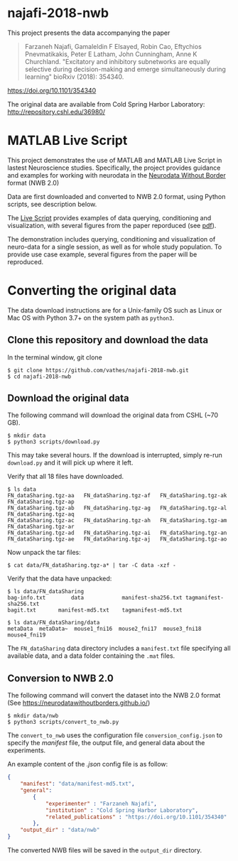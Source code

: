 # najafi-2018-nwb

This project presents the data accompanying the paper
> Farzaneh Najafi, Gamaleldin F Elsayed, Robin Cao, Eftychios Pnevmatikakis, Peter E Latham, John Cunningham, Anne K Churchland. "Excitatory and inhibitory subnetworks are equally selective during decision-making and emerge simultaneously during learning" bioRxiv (2018): 354340.

https://doi.org/10.1101/354340

The original data are available from Cold Spring Harbor Laboratory:  http://repository.cshl.edu/36980/

# MATLAB Live Script
This project demonstrates the use of MATLAB and MATLAB Live Script in lastest Neuroscience studies. Specifically, the project provides guidance and examples for working with neurodata in the [Neurodata Without Border](https://neurodatawithoutborders.github.io) format (NWB 2.0)

Data are first downloaded and converted to NWB 2.0 format, using Python scripts, see description below.

The [Live Script](https://github.com/ttngu207/najafi-2018-nwb/blob/master/livescripts/najafi_examples_with_matnwb.mlx) provides examples of data querying, conditioning and visualization, with several figures from the paper reporduced (see [pdf](https://github.com/ttngu207/najafi-2018-nwb/blob/master/livescripts/najafi_examples_with_matnwb.pdf)). 

The demonstration includes querying, conditioning and visualization of neuro-data for a single session, as well as for whole study population. To provide use case example, several figures from the paper will be reproduced.

# Converting the original data
The data download instructions are for a Unix-family OS such as Linux or Mac OS with Python 3.7+ on the system path as `python3`. 

## Clone this repository and download the data
In the terminal window, git clone

```console
$ git clone https://github.com/vathes/najafi-2018-nwb.git
$ cd najafi-2018-nwb
``` 

## Download the original data 

The following command will download the original data from CSHL (~70 GB).
```console 
$ mkdir data
$ python3 scripts/download.py
```
This may take several hours.  If the download is interrupted, simply re-run `download.py` and it will pick up where it left.

Verify that all 18 files have downloaded.
```console
$ ls data
FN_dataSharing.tgz-aa	FN_dataSharing.tgz-af	FN_dataSharing.tgz-ak	FN_dataSharing.tgz-ap
FN_dataSharing.tgz-ab	FN_dataSharing.tgz-ag	FN_dataSharing.tgz-al	FN_dataSharing.tgz-aq
FN_dataSharing.tgz-ac	FN_dataSharing.tgz-ah	FN_dataSharing.tgz-am	FN_dataSharing.tgz-ar
FN_dataSharing.tgz-ad	FN_dataSharing.tgz-ai	FN_dataSharing.tgz-an
FN_dataSharing.tgz-ae	FN_dataSharing.tgz-aj	FN_dataSharing.tgz-ao
```

Now unpack the tar files:

```console
$ cat data/FN_dataSharing.tgz-a* | tar -C data -xzf -
```

Verify that the data have unpacked:

```console
$ ls data/FN_dataSharing
bag-info.txt		data			manifest-sha256.txt	tagmanifest-sha256.txt
bagit.txt		manifest-md5.txt	tagmanifest-md5.txt

$ ls data/FN_dataSharing/data
metaData  metaData~  mouse1_fni16  mouse2_fni17  mouse3_fni18  mouse4_fni19
```

The `FN_dataSharing` data directory includes a `manifest.txt` file specifying all available data, and a data folder containing the `.mat` files.


## Conversion to NWB 2.0
The following command will convert the dataset into the NWB 2.0 format (See https://neurodatawithoutborders.github.io/)

```console
$ mkdir data/nwb
$ python3 scripts/convert_to_nwb.py
```

The `convert_to_nwb` uses the configuration file `conversion_config.json` to specify the *manifest* file, the output file, and general data about the experiments.

An example content of the *.json* config file is as follow: 
```json
{
	"manifest": "data/manifest-md5.txt",
	"general": 
		{
			"experimenter" : "Farzaneh Najafi",
			"institution" : "Cold Spring Harbor Laboratory",
			"related_publications" : "https://doi.org/10.1101/354340"
		},
	"output_dir" : "data/nwb"
}
```

The converted NWB files will be saved in the `output_dir` directory. 

